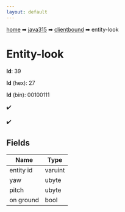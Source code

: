 ```yaml
---
layout: default
---
```


[home](/) ➡ [java315](/protocol/java315) ➡ [clientbound](/protocol/java315/clientbound) ➡ entity-look

# Entity-look

**Id**: 39

**Id** (hex): 27

**Id** (bin): 00100111

✔️

✔️

## Fields

Name | Type
---|---
entity id | varuint
yaw | ubyte
pitch | ubyte
on ground | bool

